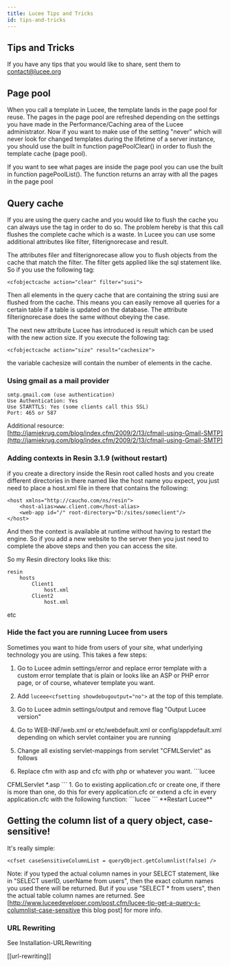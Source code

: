 ```yaml
---
title: Lucee Tips and Tricks
id: tips-and-tricks
---
```


## Tips and Tricks ##

If you have any tips that you would like to share, sent them to [contact@lucee.org](mailto:contact@lucee.org)

## Page pool ##

When you call a template in Lucee, the template lands in the page pool for reuse. The pages in the page pool are refreshed depending on the settings you have made in the Performance/Caching area of the Lucee administrator. Now if you want to make use of the setting "never" which will never look for changed templates during the lifetime of a server instance, you should use the built in function pagePoolClear() in order to flush the template cache (page pool).

If you want to see what pages are inside the page pool you can use the built in function pagePoolList(). The function returns an array with all the pages in the page pool

## Query cache ##

If you are using the query cache and you would like to flush the cache you can always use the tag in order to do so. The problem hereby is that this call flushes the complete cache which is a waste. In Lucee you can use some additional attributes like filter, filterignorecase and result.

The attributes filer and filterignorecase allow you to flush objects from the cache that match the filter. The filter gets applied like the sql statement like. So if you use the following tag:

```lucee
<cfobjectcache action="clear" filter="susi">
```

Then all elements in the query cache that are containing the string susi are flushed from the cache. This means you can easily remove all queries for a certain table if a table is updated on the database. The attribute filterignorecase does the same without obeying the case.

The next new attribute Lucee has introduced is result which can be used with the new action size. If you execute the following tag:

```lucee
<cfobjectcache action="size" result="cachesize">
```

the variable cachesize will contain the number of elements in the cache.

### Using gmail as a mail provider ###

```lucee
smtp.gmail.com (use authentication)
Use Authentication: Yes
Use STARTTLS: Yes (some clients call this SSL)
Port: 465 or 587
```

Additional resource: [http://jamiekrug.com/blog/index.cfm/2009/2/13/cfmail-using-Gmail-SMTP](http://jamiekrug.com/blog/index.cfm/2009/2/13/cfmail-using-Gmail-SMTP)

### Adding contexts in Resin 3.1.9 (without restart) ###

if you create a directory inside the Resin root called hosts and you create different directories in there named like the host name you expect, you just need to place a host.xml file in there that contains the following:

```lucee
<host xmlns="http://caucho.com/ns/resin">
    <host-alias>www.client.com</host-alias>
    <web-app id="/" root-directory="D:/sites/someclient"/>
</host>
```

And then the context is available at runtime without having to restart the engine. So if you add a new website to the server then you just need to complete the above steps and then you can access the site.

So my Resin directory looks like this:

```lucee
resin
    hosts
        Client1
            host.xml
        Client2
            host.xml
```
etc

### Hide the fact you are running Lucee from users ###

Sometimes you want to hide from users of your site, what underlying technology you are using. This takes a few steps:

1. Go to Lucee admin settings/error and replace error template with a custom error template that is plain or looks like an ASP or PHP error page, or of course, whatever template you want.

1. Add ```luceee<cfsetting showdebugoutput="no">``` at the top of this template.

1. Go to Lucee admin settings/output and remove flag "Output Lucee version"

1. Go to WEB-INF/web.xml or etc/webdefault.xml or config/appdefault.xml depending on which servlet container you are running

1. Change all existing servlet-mappings from servlet "CFMLServlet" as follows

1. Replace cfm with asp and cfc with php or whatever you want. ```lucee
<servlet-mapping>
     <servlet-name>CFMLServlet</servlet-name>
     <url-pattern>*.asp</url-pattern>
 </servlet-mapping>
```
1. Go to existing application.cfc or create one, if there is more than one, do this for every application.cfc or extend a cfc in every application.cfc with the following function:
```lucee
<cffunction name="onRequest" output="yes">
	<cfargument name="path">
	<cfset var local.ext=mid(arguments.path,len(arguments.path)-2,3)>
	<!--- extension asp is used for cfm calls --->
	<cfif local.ext EQ "asp">
	<cfset var local.pathmod=mid(arguments.path,1,len(arguments.path)-3)&"cfm">
	<!--- extension php is used for cfc calls --->
	<cfelseif local.ext EQ "php">
	<cfset var local.pathmod=mid(arguments.path,1,len(arguments.path)-3)&"cfc">
	<cfelse>
	<cfset local.pathmod=arguments.path>
	</cfif>
	<cfsetting showdebugoutput="no">
	<cfinclude template="#local.pathmod#">
	<cfreturn true>
</cffunction>
```
**Restart Lucee**

## Getting the column list of a query object, case-sensitive! ##

It's really simple:

```lucee
<cfset caseSensitiveColumnList = queryObject.getColumnlist(false) />
```

Note: if you typed the actual column names in your SELECT statement, like in "SELECT userID, userName from users", then the exact column names you used there will be returned. But if you use "SELECT * from users", then the actual table column names are returned. See [http://www.luceedeveloper.com/post.cfm/lucee-tip-get-a-query-s-columnlist-case-sensitive this blog post] for more info.

### URL Rewriting ###

See Installation-URLRewriting

[[url-rewriting]]
